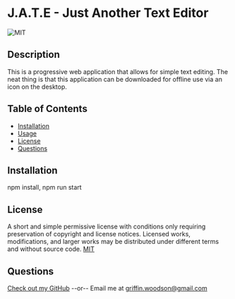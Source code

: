 # J.A.T.E - Just Another Text Editor
![MIT](https://img.shields.io/badge/license-MIT-brightgreen)

## Description
This is a progressive web application that allows for simple text editing. The neat thing is that this application can be downloaded for offline use via an icon on the desktop.

## Table of Contents

- [Installation](#installation)
- [Usage](#usage)
- [License](#license)
- [Questions](#questions)

## Installation
npm install, npm run start

## License
A short and simple permissive license with conditions only requiring preservation of copyright and license notices. Licensed works, modifications, and larger works may be distributed under different terms and without source code.
[MIT](https://opensource.org/licenses/MIT)

## Questions
[Check out my GitHub](https://github.com/griffin-woodson)
--or--
Email me at griffin.woodson@gmail.com